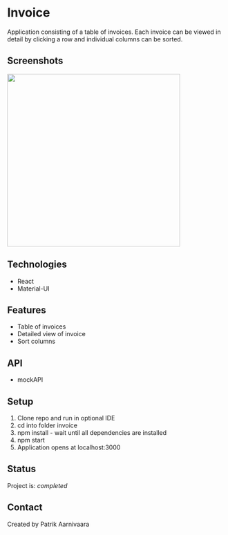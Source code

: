 # Invoice

Application consisting of a table of invoices. Each invoice can be viewed in detail by clicking a row and individual columns can be sorted.  

## Screenshots
<img src="https://res.cloudinary.com/whatwherewhen/image/upload/v1612773572/invoice/screenshot.png" width="auto" height="400">

## Technologies
* React
* Material-UI

## Features
* Table of invoices
* Detailed view of invoice
* Sort columns

## API
* mockAPI

## Setup
1. Clone repo and run in optional IDE
2. cd into folder invoice
3. npm install - wait until all dependencies are installed
4. npm start
5. Application opens at localhost:3000

## Status
Project is: _completed_

## Contact
Created by Patrik Aarnivaara
